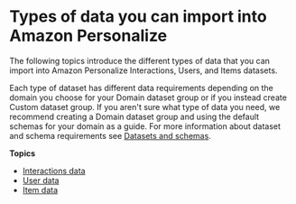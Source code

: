 # Types of data you can import into Amazon Personalize<a name="data"></a>

 The following topics introduce the different types of data that you can import into Amazon Personalize Interactions, Users, and Items datasets\. 

Each type of dataset has different data requirements depending on the domain you choose for your Domain dataset group or if you instead create Custom dataset group\. If you aren't sure what type of data you need, we recommend creating a Domain dataset group and using the default schemas for your domain as a guide\. For more information about dataset and schema requirements see [Datasets and schemas](how-it-works-dataset-schema.md)\. 

**Topics**
+ [Interactions data](interactions-datasets.md)
+ [User data](users-datasets.md)
+ [Item data](items-datasets.md)